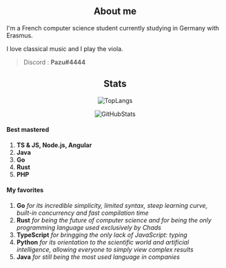 <h2 align="center">About me</h2>

I'm a French computer science student currently studying in Germany with Erasmus.

I love classical music and I play the viola.

> Discord : **Pazu#4444**

<h2 align="center">Stats</h2>

<div align="center">

  ![TopLangs](https://github-readme-stats.vercel.app/api/top-langs/?username=MarioVieilledent&layout=compact&langs_count=10&theme=github_dark&hide=less)

  ![GitHubStats](https://github-readme-stats.vercel.app/api?username=MarioVieilledent&show_icons=true&theme=github_dark&include_all_commits=true)
  
</div>

#### Best mastered

1) **TS & JS, Node.js, Angular**
2) **Java**
3) **Go**
4) **Rust**
5) **PHP**

#### My favorites

1) **Go** *for its incredible simplicity, limited syntax, steep learning curve, built-in concurrency and fast compilation time*
2) **Rust** *for being the future of computer science and for being the only programming language used exclusively by Chads*
3) **TypeScript** *for bringging the only lack of JavaScript: typing*
4) **Python** *for its orientation to the scientific world and artificial intelligence, allowing everyone to simply view complex results*
5) **Java** *for still being the most used language in companies*
